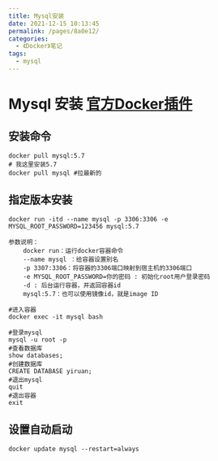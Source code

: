 ```yaml
---
title: Mysql安装
date: 2021-12-15 10:13:45
permalink: /pages/8a0e12/
categories:
  - 《Docker》笔记
tags:
  - mysql
---
```

# Mysql 安装 [官方Docker插件](https://hub.docker.com/_/mysql?tab=tags)

## 安装命令

``` shell
docker pull mysql:5.7
# 我这里安装5.7
docker pull mysql #拉最新的
```

## 指定版本安装

``` shell
docker run -itd --name mysql -p 3306:3306 -e MYSQL_ROOT_PASSWORD=123456 mysql:5.7

参数说明：
    docker run：运行docker容器命令
    --name mysql ：给容器设置别名
    -p 3307:3306：将容器的3306端口映射到宿主机的3306端口
    -e MYSQL_ROOT_PASSWORD=你的密码 : 初始化root用户登录密码 
    -d : 后台运行容器，并返回容器id
    mysql:5.7：也可以使用镜像id，就是image ID   
```

```shell
#进入容器
docker exec -it mysql bash

#登录mysql
mysql -u root -p
#查看数据库
show databases;
#创建数据库
CREATE DATABASE yiruan;
#退出mysql
quit
#退出容器
exit
```

## 设置自动启动

``` shell
docker update mysql --restart=always
```

